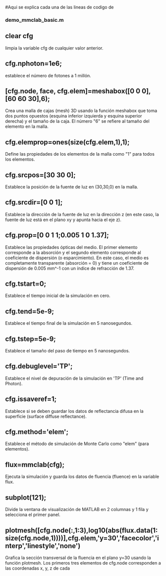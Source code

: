 #Aqui se explica cada una de las lineas de codigo de 

### demo_mmclab_basic.m

## clear cfg

limpia la variable cfg de cualquier valor anterior.

## cfg.nphoton=1e6;

establece el número de fotones a 1 millón.

## [cfg.node, face, cfg.elem]=meshabox([0 0 0],[60 60 30],6);

Crea una malla de cajas (mesh) 3D usando la función meshabox que toma dos puntos opuestos (esquina inferior izquierda y esquina superior derecha) y el tamaño de la caja. El número "6" se refiere al tamaño del elemento en la malla.

## cfg.elemprop=ones(size(cfg.elem,1),1);

Define las propiedades de los elementos de la malla como "1" para todos los elementos.

## cfg.srcpos=[30 30 0];

Establece la posición de la fuente de luz en (30,30,0) en la malla.

## cfg.srcdir=[0 0 1];

Establece la dirección de la fuente de luz en la dirección z (en este caso, la fuente de luz está en el plano xy y apunta hacia el eje z).

## cfg.prop=[0 0 1 1;0.005 1 0 1.37];

Establece las propiedades ópticas del medio. El primer elemento corresponde a la absorción y el segundo elemento corresponde al coeficiente de dispersión (o esparcimiento). En este caso, el medio es completamente transparente (absorción = 0) y tiene un coeficiente de dispersión de 0.005 mm^-1 con un índice de refracción de 1.37.

## cfg.tstart=0;

Establece el tiempo inicial de la simulación en cero.

## cfg.tend=5e-9;

Establece el tiempo final de la simulación en 5 nanosegundos.

## cfg.tstep=5e-9;

Establece el tamaño del paso de tiempo en 5 nanosegundos.

## cfg.debuglevel='TP';

Establece el nivel de depuración de la simulación en 'TP' (Time and Photon).

## cfg.issaveref=1;

Establece si se deben guardar los datos de reflectancia difusa en la superficie (surface diffuse reflectance).

## cfg.method='elem';

Establece el método de simulación de Monte Carlo como "elem" (para elementos).

## flux=mmclab(cfg);

Ejecuta la simulación y guarda los datos de fluencia (fluence) en la variable flux.

## subplot(121);

Divide la ventana de visualización de MATLAB en 2 columnas y 1 fila y selecciona el primer panel.

## plotmesh([cfg.node(:,1:3),log10(abs(flux.data(1:size(cfg.node,1))))],cfg.elem,'y=30','facecolor','interp','linestyle','none')

Grafica la sección transversal de la fluencia en el plano y=30 usando la función plotmesh. Los primeros tres elementos de cfg.node corresponden a las coordenadas x, y, z de cada
